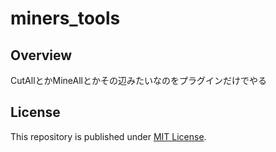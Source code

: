 # miners_tools

## Overview

CutAllとかMineAllとかその辺みたいなのをプラグインだけでやる

## License

This repository is published under [MIT License](LICENSE).
